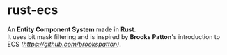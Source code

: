 # **rust-ecs**

An **Entity Component System** made in **Rust**.\
It uses bit mask filtering and is inspired by **Brooks Patton**'s introduction to ECS _(https://github.com/brookspatton)_.
